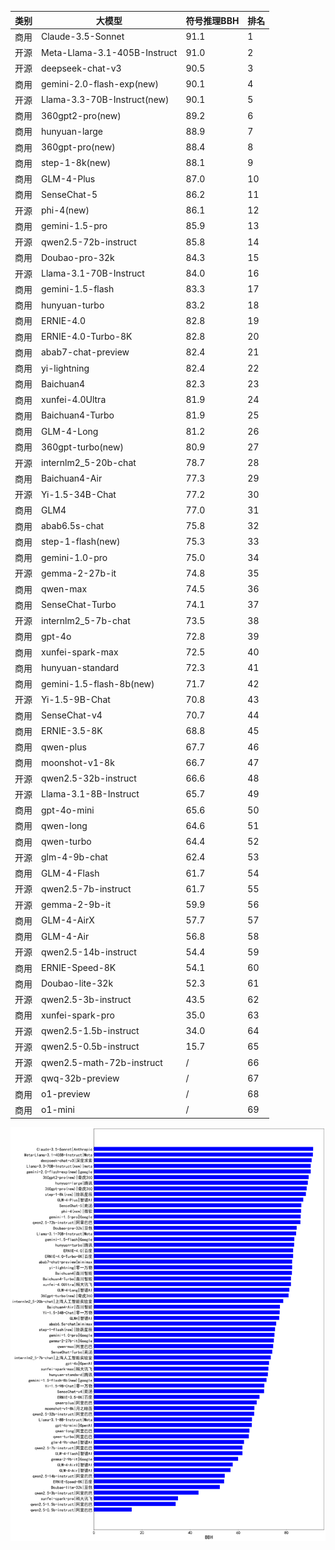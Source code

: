 
| 类别 | 大模型                         | 符号推理BBH | 排名 |
|-----|------------------------------|---------|----|
|商用|Claude-3.5-Sonnet|91.1|1|
|开源|Meta-Llama-3.1-405B-Instruct|91.0|2|
|开源|deepseek-chat-v3|90.5|3|
|商用|gemini-2.0-flash-exp(new)|90.1|4|
|开源|Llama-3.3-70B-Instruct(new)|90.1|5|
|商用|360gpt2-pro(new)|89.2|6|
|商用|hunyuan-large|88.9|7|
|商用|360gpt-pro(new)|88.4|8|
|商用|step-1-8k(new)|88.1|9|
|商用|GLM-4-Plus|87.0|10|
|商用|SenseChat-5|86.2|11|
|开源|phi-4(new)|86.1|12|
|商用|gemini-1.5-pro|85.9|13|
|开源|qwen2.5-72b-instruct|85.8|14|
|商用|Doubao-pro-32k|84.3|15|
|开源|Llama-3.1-70B-Instruct|84.0|16|
|商用|gemini-1.5-flash|83.3|17|
|商用|hunyuan-turbo|83.2|18|
|商用|ERNIE-4.0|82.8|19|
|商用|ERNIE-4.0-Turbo-8K|82.8|20|
|商用|abab7-chat-preview|82.4|21|
|商用|yi-lightning|82.4|22|
|商用|Baichuan4|82.3|23|
|商用|xunfei-4.0Ultra|81.9|24|
|商用|Baichuan4-Turbo|81.9|25|
|商用|GLM-4-Long|81.2|26|
|商用|360gpt-turbo(new)|80.9|27|
|开源|internlm2_5-20b-chat|78.7|28|
|商用|Baichuan4-Air|77.3|29|
|开源|Yi-1.5-34B-Chat|77.2|30|
|商用|GLM4|77.0|31|
|商用|abab6.5s-chat|75.8|32|
|商用|step-1-flash(new)|75.3|33|
|商用|gemini-1.0-pro|75.0|34|
|开源|gemma-2-27b-it|74.8|35|
|商用|qwen-max|74.5|36|
|商用|SenseChat-Turbo|74.1|37|
|开源|internlm2_5-7b-chat|73.5|38|
|商用|gpt-4o|72.8|39|
|商用|xunfei-spark-max|72.5|40|
|商用|hunyuan-standard|72.3|41|
|商用|gemini-1.5-flash-8b(new)|71.7|42|
|开源|Yi-1.5-9B-Chat|70.8|43|
|商用|SenseChat-v4|70.7|44|
|商用|ERNIE-3.5-8K|68.8|45|
|商用|qwen-plus|67.7|46|
|商用|moonshot-v1-8k|66.7|47|
|开源|qwen2.5-32b-instruct|66.6|48|
|开源|Llama-3.1-8B-Instruct|65.7|49|
|商用|gpt-4o-mini|65.6|50|
|商用|qwen-long|64.6|51|
|商用|qwen-turbo|64.4|52|
|开源|glm-4-9b-chat|62.4|53|
|商用|GLM-4-Flash|61.7|54|
|开源|qwen2.5-7b-instruct|61.7|55|
|开源|gemma-2-9b-it|59.9|56|
|商用|GLM-4-AirX|57.7|57|
|商用|GLM-4-Air|56.8|58|
|开源|qwen2.5-14b-instruct|54.4|59|
|商用|ERNIE-Speed-8K|54.1|60|
|商用|Doubao-lite-32k|52.3|61|
|开源|qwen2.5-3b-instruct|43.5|62|
|商用|xunfei-spark-pro|35.0|63|
|开源|qwen2.5-1.5b-instruct|34.0|64|
|开源|qwen2.5-0.5b-instruct|15.7|65|
|开源|qwen2.5-math-72b-instruct|/|66|
|开源|qwq-32b-preview|/|67|
|商用|o1-preview|/|68|
|商用|o1-mini|/|69|


![lin](../pic/bbh.png)

